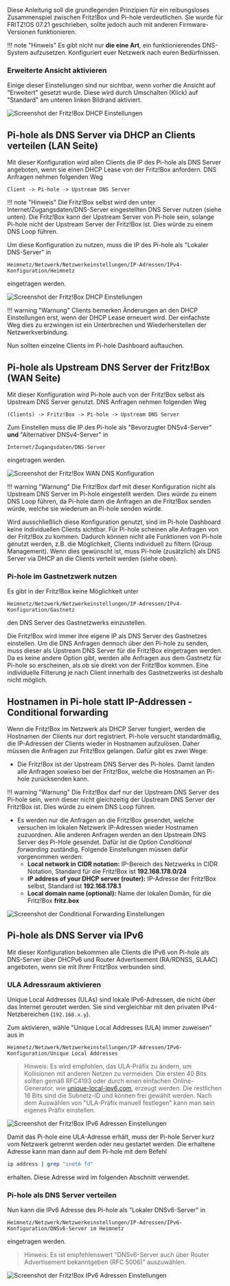 Diese Anleitung soll die grundlegenden Prinzipien für ein reibungsloses Zusammenspiel zwischen Fritz!Box und Pi-hole verdeutlichen. Sie wurde für FRITZ!OS 07.21 geschrieben, sollte jedoch auch mit anderen Firmware-Versionen funktionieren.

!!! note "Hinweis"
    Es gibt nicht nur **die eine Art**, ein funktionierendes DNS-System aufzusetzen.  Konfiguriert euer Netzwerk nach euren Bedürfnissen.

### Erweiterte Ansicht aktivieren

Einige dieser Einstellungen sind nur sichtbar, wenn vorher die Ansicht auf "Erweitert" gesetzt wurde. Diese wird durch Umschalten (Klick) auf "Standard" am unteren linken Bildrand aktiviert.

![Screenshot der Fritz!Box DHCP Einstellungen](../images/routers/fritzbox-advanced-de.png)

## Pi-hole als DNS Server via DHCP an Clients verteilen (LAN Seite)

Mit dieser Konfiguration wird allen Clients die IP des Pi-hole als DNS Server angeboten, wenn sie einen DHCP Lease von der Fritz!Box anfordern.
DNS Anfragen nehmen folgenden Weg

``` plain
Client -> Pi-hole -> Upstream DNS Server
```

!!! note "Hinweis"
    Die Fritz!Box selbst wird den unter Internet/Zugangsdaten/DNS-Server eingestellten DNS Server nutzen (siehe unten).
    Die Fritz!Box kann der Upstream Server von Pi-hole sein, solange Pi-hole nicht der Upstream Server der Fritz!Box ist. Dies würde zu einem DNS Loop führen.

Um diese Konfiguration zu nutzen, muss die IP des Pi-hole als "Lokaler DNS-Server" in

``` plain
Heimnetz/Netzwerk/Netzwerkeinstellungen/IP-Adressen/IPv4-Konfiguration/Heimnetz
```

eingetragen werden.

![Screenshot der Fritz!Box DHCP Einstellungen](../images/routers/fritzbox-dhcp-de.png)

!!! warning "Warnung"
    Clients bemerken Änderungen an den DHCP Einstellungen erst, wenn der DHCP Lease erneuert wird. Der einfachste Weg dies zu erzwingen ist ein Unterbrechen und Wiederherstellen der Netzwerkverbindung.

Nun sollten einzelne Clients im Pi-hole Dashboard auftauchen.

## Pi-hole als Upstream DNS Server der Fritz!Box (WAN  Seite)

Mit dieser Konfiguration wird Pi-hole  auch von der Fritz!Box selbst als Upstream DNS Server genutzt. DNS Anfragen nehmen folgenden Weg

``` plain
(Clients) -> Fritz!Box -> Pi-hole -> Upstream DNS Server
```

Zum Einstellen muss die IP des Pi-hole als "Bevorzugter DNSv4-Server" **und** "Alternativer DNSv4-Server" in

``` plain
Internet/Zugangsdaten/DNS-Server
```

eingetragen werden.

![Screenshot der Fritz!Box WAN DNS Konfiguration](../images/routers/fritzbox-wan-dns-de.png)

!!! warning "Warnung"
    Die Fritz!Box darf mit dieser Konfiguration nicht als Upstream DNS Server im Pi-hole eingestellt werden. Dies würde zu einem DNS Loop führen, da Pi-hole dann die Anfragen an die Fritz!Box senden würde, welche sie wiederum an Pi-hole senden würde.

Wird ausschließlich diese Konfiguration genutzt, sind im Pi-hole Dashboard keine individuellen Clients sichtbar. Für Pi-hole scheinen alle Anfragen von der Fritz!Box zu kommen. Dadurch können nicht alle Funktionen von Pi-hole genutzt werden, z.B. die Möglichkeit, Clients individuell zu filtern (Group Management). Wenn dies gewünscht ist, muss Pi-hole (zusätzlich) als DNS Server via DHCP an die Clients verteilt werden (siehe oben).

### Pi-hole im Gastnetzwerk nutzen

Es gibt in der Fritz!Box keine Möglichkeit unter

``` plain
Heimnetz/Netzwerk/Netzwerkeinstellungen/IP-Adressen/IPv4-Konfiguration/Gastnetz
```

den DNS Server des Gastnetzwerks einzustellen.

Die Fritz!Box wird immer ihre eigene IP als DNS Server des Gastnetzes einstellen. Um die DNS Anfragen dennoch über den Pi-hole zu senden, muss dieser als Upstream DNS Server für die Fritz!Box eingetragen werden. Da es keine andere Option gibt, werden alle Anfragen aus dem Gastnetz für Pi-hole so erscheinen, als ob sie direkt von der Fritz!Box kommen. Eine individuelle Filterung je nach Client innerhalb des Gastnetzwerks ist deshalb nicht möglich.

## Hostnamen in Pi-hole statt IP-Addressen - Conditional forwarding

Wenn die Fritz!Box im Netzwerk als DHCP Server fungiert, werden die Hostnamen der Clients nur dort registriert. Pi-hole versucht standardmäßig, die IP-Adressen der Clients wieder in Hostnamen aufzulösen. Daher müssen die Anfragen zur Fritz!Box gelangen.
Dafür gibt es zwei Wege:

* Die Fritz!Box ist der Upstream DNS Server des Pi-holes. Damit landen alle Anfragen sowieso bei der Fritz!Box, welche die Hostnamen an Pi-hole zurücksenden kann.

!!! warning "Warnung"
    Die Fritz!Box darf nur der Upstream DNS Server des Pi-hole sein, wenn dieser nicht gleichzeitig der Upstream DNS Server der Fritz!Box ist. Dies würde zu einem DNS Loop führen.

* Es werden nur die Anfragen an die Fritz!Box gesendet, welche versuchen im lokalen Netzwerk IP-Adressen wieder Hostnamen zuzuordnen. Alle anderen Anfragen werden an den Upstream DNS Server des Pi-Hole gesendet. Dafür ist die Option *Conditional forwarding* zuständig.
Folgende Einstellungen müssen dafür vorgenommen werden:
    * **Local network in CIDR notation:** IP-Bereich des Netzwerks in CIDR Notation, Standard für die Fritz!Box ist **192.168.178.0/24**
    * **IP address of your DHCP server (router):** IP-Adresse der Fritz!Box selbst, Standard ist **192.168.178.1**
    * **Local domain name (optional):** Name der lokalen Domän, für die Fritz!Box **fritz.box**

![Screenshot der Conditional Forwarding Einstellungen](../images/routers/conditional-forwarding.png)

## Pi-hole als DNS Server via IPv6

Mit dieser Konfiguration bekommen alle Clients die IPv6 von Pi-hole als DNS-Server über DHCPv6 und Router Advertisement (RA/RDNSS, SLAAC) angeboten, wenn sie mit Ihrer Fritz!Box verbunden sind.

### ULA Adressraum aktivieren

Unique Local Addresses (ULAs) sind lokale IPv6-Adressen, die nicht über das Internet geroutet werden. Sie sind vergleichbar mit den privaten IPv4-Netzbereichen (`192.168.x.y`).

Zum aktivieren, wähle "Unique Local Addresses (ULA) immer zuweisen" aus in

``` plain
Heimnetz/Netzwerk/Netzwerkeinstellungen/IP-Adressen/IPv6-Konfiguration/Unique Local Addresses
```

> Hinweis:
Es wird empfohlen, das ULA-Präfix zu ändern, um Kollisionen mit anderen Netzen zu vermeiden.
Die ersten 40 Bits sollten gemäß RFC4193 oder durch einen einfachen Online-Generator, wie [unique-local-ipv6.com](https://www.unique-local-ipv6.com/), erzeugt werden. Die restlichen 16 Bits sind die Subnetz-ID und können frei gewählt werden.
Nach dem Auswählen von "ULA-Präfix manuell festlegen" kann man sein eigenes Präfix einstellen.

![Screenshot der Fritz!Box IPv6 Adressen Einstellungen](../images/routers/fritzbox-ipv6-1-de.png)

Damit das Pi-hole eine ULA-Adresse erhält, muss der Pi-hole Server kurz vom Netzwerk getrennt werden oder neu gestartet werden. Die erhaltene Adresse kann man dann auf dem Pi-hole mit dem Befehl

``` bash
ip address | grep "inet6 fd"
```

erhalten. Diese Adresse wird im folgenden Abschnitt verwendet.

### Pi-hole als DNS Server verteilen

Nun kann die IPv6 Adresse des Pi-hole als "Lokaler DNSv6-Server" in

``` plain
Heimnetz/Netzwerk/Netzwerkeinstellungen/IP-Adressen/IPv6-Konfiguration/DNSv6-Server im Heimnetz
```

eingetragen werden.

> Hinweis:
Es ist empfehlenswert "DNSv6-Server auch über Router Advertisement bekanntgeben (RFC 5006)" auszuwählen.

![Screenshot der Fritz!Box IPv6 Adressen Einstellungen](../images/routers/fritzbox-ipv6-2-de.png)
